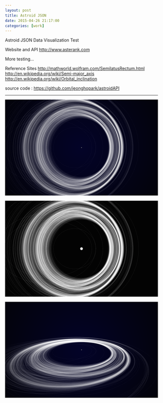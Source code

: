 ```yaml
---
layout: post
title: Astroid JSON
date: 2015-04-26 21:17:00
categories: [work]
---
```

Astroid JSON Data Visualization Test

Website and API http://www.asterank.com

More testing...

Reference Sites
http://mathworld.wolfram.com/SemilatusRectum.html
http://en.wikipedia.org/wiki/Semi-major_axis
http://en.wikipedia.org/wiki/Orbital_inclination

source code : https://github.com/jeonghopark/astroidAPI

<hr>

![/assets/images/astroid_01.png](/assets/images/astroid_01.png)

![/assets/images/astroid_02.png](/assets/images/astroid_02.png)

![/assets/images/astroid_03.png](/assets/images/astroid_03.png)
